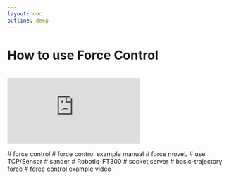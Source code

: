 ```yaml
---
layout: doc
outline: deep
---
```


# How to use Force Control

<br>

<iframe class="iframe-resources" src="https://rainbowco-my.sharepoint.com/:p:/g/personal/hyoin_rainbow-robotics_com/ERhw5mTFyzNDqeqqz2n3OCoBVP2XjEibAT2EKjvG_jjiKw?e=46isQ9&amp;action=embedview&amp;wdbipreview=true&amp;wdAr=1.7777777777777777" frameborder="0"></iframe>

\# force control
\# force control example manual
\# force moveL
\# use TCP/Sensor
\# sander
\# Robotiq-FT300
\# socket server
\# basic-trajectory force
\# force control example video
